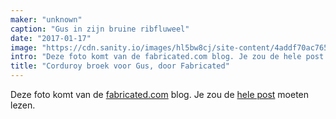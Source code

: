 ```yaml
---
maker: "unknown"
caption: "Gus in zijn bruine ribfluweel"
date: "2017-01-17"
image: "https://cdn.sanity.io/images/hl5bw8cj/site-content/4addf70ac76582708c6aa4518028517d00dbaba2-1200x1600.jpg"
intro: "Deze foto komt van de fabricated.com blog. Je zou de hele post moeten lezen."
title: "Corduroy broek voor Gus, door Fabricated"
---
```



Deze foto komt van de [fabricated.com](http://fabrickated.com/) blog. Je zou de [hele post](http://fabrickated.com/2017/01/21/manswap-7-finishing-the-brown-corduroy-trousers/) moeten lezen.

